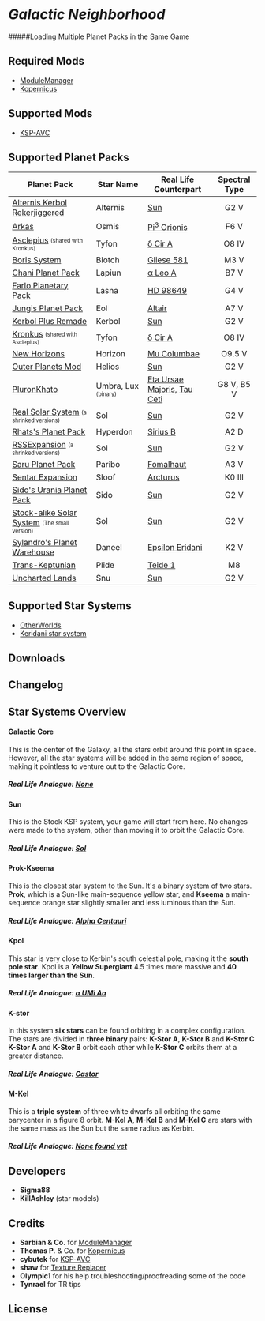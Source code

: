 # *Galactic Neighborhood*
#####Loading Multiple Planet Packs in the Same Game

## Required Mods
- [ModuleManager](http://forum.kerbalspaceprogram.com/index.php?/topic/50533-/)
- [Kopernicus](http://forum.kerbalspaceprogram.com/index.php?/topic/103277-/)

## Supported Mods
- [KSP-AVC](http://forum.kerbalspaceprogram.com/index.php?/topic/72169-/)

## Supported Planet Packs

| Planet Pack | Star Name | Real Life Counterpart | Spectral Type |
|-------------|-----------|-----------------------|:-------------:|
|[Alternis Kerbol Rekerjiggered](http://forum.kerbalspaceprogram.com/index.php?/topic/120246-/)|Alternis|[Sun](https://en.wikipedia.org/wiki/Sun)|G2 V|
|[Arkas](http://forum.kerbalspaceprogram.com/index.php?/topic/121139-/)|Osmis|[Pi<sup>3</sup> Orionis](https://en.wikipedia.org/wiki/Pi3_Orionis)|F6 V|
|[Asclepius](http://forum.kerbalspaceprogram.com/index.php?/topic/113949-/) <sub><sup>(shared with Kronkus)</sup></sub>|Tyfon|[δ Cir A](https://en.wikipedia.org/wiki/Delta_Circini)|O8 IV|
|[Boris System](http://forum.kerbalspaceprogram.com/index.php?/topic/63556-/)|Blotch|[Gliese 581](https://en.wikipedia.org/wiki/Gliese_581)|M3 V|
|[Chani Planet Pack](http://forum.kerbalspaceprogram.com/index.php?/topic/116250-/)|Lapiun|[α Leo A](https://en.wikipedia.org/wiki/Regulus#System)|B7 V|
|[Farlo Planetary Pack](http://forum.kerbalspaceprogram.com/index.php?/topic/127654-/)|Lasna|[HD 98649](https://en.wikipedia.org/wiki/HD_98649)|G4 V|
|[Jungis Planet Pack](http://forum.kerbalspaceprogram.com/index.php??/topic/123992-/)|Eol|[Altair](https://en.wikipedia.org/wiki/Altair)|A7 V|
|[Kerbol Plus Remade](http://forum.kerbalspaceprogram.com/index.php?/topic/124505-/)|Kerbol|[Sun](https://en.wikipedia.org/wiki/Sun)|G2 V|
|[Kronkus](http://forum.kerbalspaceprogram.com/index.php?/topic/119202-/) <sub><sup>(shared with Asclepius)</sup></sub>|Tyfon|[δ Cir A](https://en.wikipedia.org/wiki/Delta_Circini)|O8 IV|
|[New Horizons](http://forum.kerbalspaceprogram.com/index.php?/topic/102776-/)|Horizon|[Mu Columbae](https://en.wikipedia.org/wiki/Mu_Columbae)|O9.5 V|
|[Outer Planets Mod](http://forum.kerbalspaceprogram.com/index.php?/topic/93999-/)|Helios|[Sun](https://en.wikipedia.org/wiki/Sun)|G2 V|
|[PluronKhato](http://forum.kerbalspaceprogram.com/index.php?/topic/122296-/)|Umbra, Lux <sub><sup>(binary)</sup></sub>|[Eta Ursae Majoris](https://en.wikipedia.org/wiki/Eta_Ursae_Majoris), [Tau Ceti](https://en.wikipedia.org/wiki/Tau_Ceti)|G8 V, B5 V|
|[Real Solar System](http://forum.kerbalspaceprogram.com/index.php?/topic/50471-/) <sub><sup>(a shrinked versions)</sup></sub>|Sol|[Sun](https://en.wikipedia.org/wiki/Sun)|G2 V|
|[Rhats's Planet Pack](http://forum.kerbalspaceprogram.com/index.php?/topic/118902-/)|Hyperdon|[Sirius B](https://en.wikipedia.org/wiki/Sirius#Sirius_B)|A2 D|
|[RSSExpansion](http://forum.kerbalspaceprogram.com/index.php?/topic/116275-/) <sub><sup>(a shrinked versions)</sup></sub>|Sol|[Sun](https://en.wikipedia.org/wiki/Sun)|G2 V|
|[Saru Planet Pack](http://forum.kerbalspaceprogram.com/index.php?/topic/119263-/)|Paribo|[Fomalhaut](https://en.wikipedia.org/wiki/Fomalhaut)|A3 V|
|[Sentar Expansion](http://forum.kerbalspaceprogram.com/index.php?/topic/117355-/)|Sloof|[Arcturus](https://en.wikipedia.org/wiki/Arcturus)|K0 III|
|[Sido's Urania Planet Pack](http://forum.kerbalspaceprogram.com/index.php?/topic/60733-/)|Sido|[Sun](https://en.wikipedia.org/wiki/Sun)|G2 V|
|[Stock-alike Solar System](http://forum.kerbalspaceprogram.com/index.php?/topic/131405-/) <sub><sup>(The small version)</sup></sub>|Sol|[Sun](https://en.wikipedia.org/wiki/Sun)|G2 V|
|[Sylandro's Planet Warehouse](http://forum.kerbalspaceprogram.com/index.php?/topic/119275-/)|Daneel|[Epsilon Eridani](https://en.wikipedia.org/wiki/Epsilon_Eridani)|K2 V|
|[Trans-Keptunian](http://forum.kerbalspaceprogram.com/index.php?/topic/98346-/)|Plide|[Teide 1](https://en.wikipedia.org/wiki/Teide_1)|M8|
|[Uncharted Lands](http://forum.kerbalspaceprogram.com/index.php?/topic/120111-/)|Snu|[Sun](https://en.wikipedia.org/wiki/Sun)|G2 V|

## Supported Star Systems

- [OtherWorlds](http://forum.kerbalspaceprogram.com/index.php?/topic/115917-/)
- [Keridani star system](http://forum.kerbalspaceprogram.com/index.php?/topic/123197-/&do=findComment&comment=2470891)

## Downloads

## Changelog

## Star Systems Overview

#### Galactic Core

This is the center of the Galaxy, all the stars orbit around this point in space. However, all the star systems will be added in the same region of space, making it pointless to venture out to the Galactic Core.

##### Real Life Analogue: [None](https://www.youtube.com/watch?v=0LgcDpTH47g)

#### Sun

This is the Stock KSP system, your game will start from here. No changes were made to the system, other than moving it to orbit the Galactic Core.

##### Real Life Analogue: [Sol](https://en.wikipedia.org/wiki/Sun)

#### Prok-Kseema

This is the closest star system to the Sun. It's a binary system of two stars. **Prok**, which is a Sun-like main-sequence yellow star, and **Kseema** a main-sequence orange star slightly smaller and less luminous than the Sun.

##### Real Life Analogue: [Alpha Centauri](https://en.wikipedia.org/wiki/Alpha_Centauri)

#### Kpol

This star is very close to Kerbin's south celestial pole, making it the **south pole star**. Kpol is a **Yellow Supergiant** 4.5 times more massive and **40 times larger than the Sun**.

##### Real Life Analogue: [α UMi Aa](https://en.wikipedia.org/wiki/Polaris#Star_system)

#### K-stor

In this system **six stars** can be found orbiting in a complex configuration.<br>The stars are divided in **three binary** pairs: **K-Stor A**, **K-Stor B** and **K-Stor C**<br>**K-Stor A** and **K-Stor B** orbit each other while **K-Stor C** orbits them at a greater distance.

##### Real Life Analogue: [Castor](https://en.wikipedia.org/wiki/Castor_(star))

#### M-Kel

This is a **triple system** of three white dwarfs all orbiting the same barycenter in a figure 8 orbit. **M-Kel A**, **M-Kel B** and **M-Kel C** are stars with the same mass as the Sun but the same radius as Kerbin.

##### Real Life Analogue: [None found yet](http://tuvalu.santafe.edu/~moore/braids-prl.pdf)

## Developers

- **Sigma88**
- **KillAshley** (star models)

## Credits

- **Sarbian & Co.** for [ModuleManager](http://forum.kerbalspaceprogram.com/index.php?/topic/50533-/)
- **Thomas P.** & Co. for [Kopernicus](http://forum.kerbalspaceprogram.com/index.php?/topic/103277-/)
- **cybutek** for [KSP-AVC](http://forum.kerbalspaceprogram.com/index.php?/topic/72169-/)
- **shaw** for [Texture Replacer](http://forum.kerbalspaceprogram.com/index.php?/topic/96851-/)
- **Olympic1** for his help troubleshooting/proofreading some of the code
- **Tynrael** for TR tips

## License
